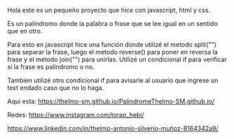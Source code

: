 Hola este es un pequeño proyecto que hice con javascript, html y css.

Es un palíndromo donde la palabra o frase que se lee igual en un sentido que en otro.

Para esto en javascript hice una función donde utilizé el metodo split("") para separar la frase,
luego el metodo reverse() para poner en reversa la frase y el metodo join("") para unirlas.
Utilizé un condicional if para verificar si la frase es palíndromo o no.

Tambien utilizé otro condicional if para avisarle al usuario que ingrese un text endado caso que no lo haga.

Aqui esta: https://thelmo-sm.github.io/PalindromeThelmo-SM.github.io/

Redes: https://www.instagram.com/torap_hebi/

https://www.linkedin.com/in/thelmo-antonio-silverio-muñoz-8164342a9/
